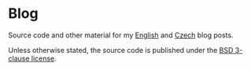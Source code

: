 Blog
====

Source code and other material for my [English](https://blog.petrzemek.net) and [Czech](https://cs-blog.petrzemek.net) blog posts.

Unless otherwise stated, the source code is published under the [BSD 3-clause license](https://github.com/s3rvac/blog/blob/master/LICENSE).
